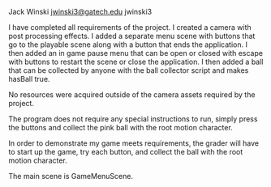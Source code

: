 Jack Winski
jwinski3@gatech.edu
jwinski3

I have completed all requirements of the project. I created a camera with post processing effects. I added a separate menu scene with buttons that go to the playable scene along with a button that ends the application. I then added an in game pause menu that can be open or closed with escape with buttons to restart the scene or close the application. I then added a ball that can be collected by anyone with the ball collector script and makes hasBall true.

 No resources were acquired outside of the camera assets required by the project.

 The program does not require any special instructions to run, simply press the buttons and collect the pink ball with the root motion character.

 In order to demonstrate my game meets requirements, the grader will have to start up the game, try each button, and collect the ball with the root motion character.

 The main scene is GameMenuScene.